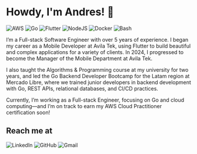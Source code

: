 # Howdy, I'm Andres! 👋

<p>
    <img alt="AWS" src="https://custom-icon-badges.demolab.com/badge/AWS-%23FF9900.svg?logo=aws&logoColor=white" />
    <img alt="Go" src="https://img.shields.io/badge/-Go-00ADD8?style=flat&logo=go&logoColor=white&link=https://go.dev/" />
    <img alt="Flutter" src="https://img.shields.io/badge/-Flutter-31B9F6?style=flat&logo=Flutter&logoColor=white&link=https://flutter.dev/" />
    <img alt="NodeJS" src="https://img.shields.io/badge/-NodeJS-339933?style=flat&logo=node.js&logoColor=white&link=https://nodejs.org/" />
    <img alt="Docker" src="https://img.shields.io/badge/-Docker-2496ED?style=flat&logo=docker&logoColor=white&link=https://www.docker.com/" />
    <img alt="Bash" src="https://img.shields.io/badge/-Bash-4EAA25?style=flat&logo=gnu-bash&logoColor=white&link=https://www.gnu.org/software/bash/" />
</p>

I’m a Full-stack Software Engineer with over 5 years of experience. I began my career as a Mobile Developer at Avila Tek, using Flutter to build beautiful and complex applications for a variety of clients. In 2024, I progressed to become the Manager of the Mobile Department at Avila Tek.

I also taught the Algorithms & Programming course at my university for two years, and led the Go Backend Developer Bootcamp for the Latam region at Mercado Libre, where we trained junior developers in backend development with Go, REST APIs, relational databases, and CI/CD practices.

Currently, I’m working as a Full-stack Engineer, focusing on Go and cloud computing—and I’m on track to earn my AWS Cloud Practitioner certification soon!

<!--
## My career journey

### Manager Software Engineer - Avila Tek (2020 - Present)

I started my career as a **Software Engineer** at [Avila Tek](https://avilatek.com/) in 2021, where I started as a junior frontend developer. Since then I've climbed the ladder to become a senior software engineer and now the Engineering Manager of the Mobile development team.

### Software Engineer - Reservado (2020 - 2021) 

I worked at [Reservado](https://reservadoapp.com/) from 2020 to 2021. I developed some features for the admin panel app and designed some database features, including part of the restaurant's floor plan and table management. 

### University Instructor - UNIMET (2022 - 2024) 

I was a professor at [Universidad Metropolitana (UNIMET)](https://www.unimet.edu.ve/), my *alma mater*, where I taught the **Algorithms and Programming** course and prepared students of the Engineering School from the basics of programming to Object-Oriented Programming, file-system management, and systems design. 

### Intern - Takeoff, Inc. (2018 - 2020)

I worked at [Takeoff, Inc.](https://www.takeoff.com/) from 2018 to 2020 as an intern, designing and developing a solution for troubleshooting and self-servicing for the operations team.

-->

## Reach me at

<p>
    <img alt="LinkedIn" src="https://img.shields.io/badge/-LinkedIn-0077B5?style=flat&logo=linkedin&logoColor=white&link=https://www.linkedin.com/in/andres-eloy-pacheco-delgado-40466613a/" />
    <img alt="GitHub" src="https://img.shields.io/badge/-GitHub-181717?style=flat&logo=github&logoColor=white&link=https://github.com/andrespd99" />
    <img alt="Gmail" src="https://img.shields.io/badge/-Gmail-D14836?style=flat&logo=gmail&logoColor=white&link=mailto:andres.epacheco99@gmail.com" />
</p>

